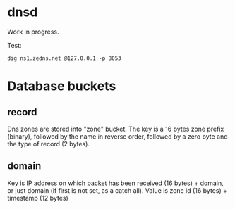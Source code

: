 # dnsd

Work in progress.

Test:

	dig ns1.zedns.net @127.0.0.1 -p 8053

# Database buckets

## record

Dns zones are stored into "zone" bucket. The key is a 16 bytes zone prefix (binary), followed by the name in reverse order, followed by a zero byte and the type of record (2 bytes).

## domain

Key is IP address on which packet has been received (16 bytes) + domain, or just domain (if first is not set, as a catch all). Value is zone id (16 bytes) + timestamp (12 bytes)
